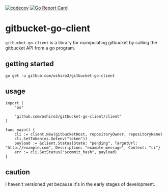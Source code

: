 [![codecov](https://codecov.io/gh/oshiro3/gitbucket-go-client/branch/main/graph/badge.svg?token=9MYDA6AOMP)](https://codecov.io/gh/oshiro3/gitbucket-go-client)
[![Go Report Card](https://goreportcard.com/badge/github.com/oshiro3/gitbucket-go-client)](https://goreportcard.com/report/github.com/oshiro3/gitbucket-go-client)

# gitbucket-go-client

`gitbucket-go-client` is a library for manipulating gitbucket by calling the gitbucket API from a go program.

## getting started

```
go get -u github.com/oshiro3/gitbucket-go-client
```

## usage

```
import (
	"os"

	"github.com/oshiro3/gitbucket-go-client/client"
)

func main() {
	cli := client.New(gitbucketHost, repositoryOwner, repositoryName)
	cli.SetToken(os.Getenv("token"))
	payload := &client.Status{State: "pending", TargetUrl: "http://example.com", Description: "example message", Context: "ci"}
	err := cli.SetStatus("$commit_hash", payload)
}
```

## caution

I haven't versioned yet because it's in the early stages of development.

